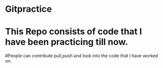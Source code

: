# Gitpractice
# This Repo consists of code that I have been practicing till now.
#People can contribute pull,push and look into the code that I have worked on.
